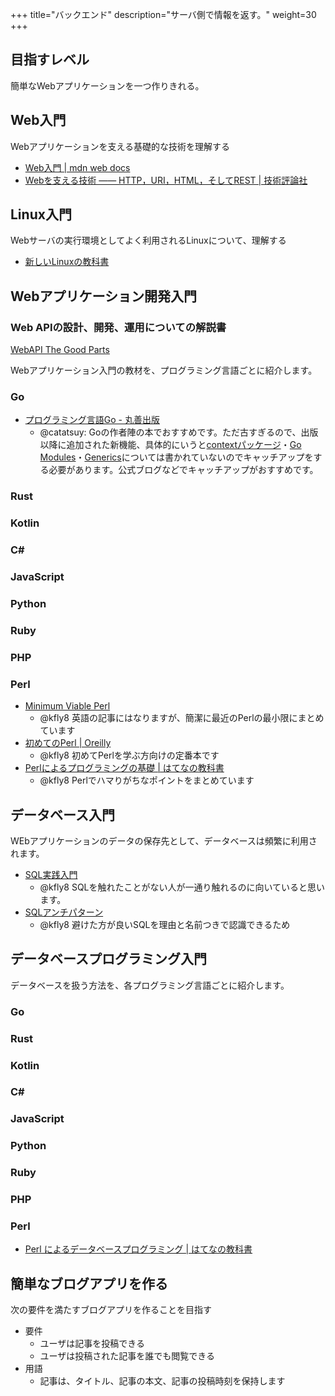 +++
title="バックエンド"
description="サーバ側で情報を返す。"
weight=30
+++

## 目指すレベル

簡単なWebアプリケーションを一つ作りきれる。

## Web入門

Webアプリケーションを支える基礎的な技術を理解する

- [Web入門 | mdn web docs](https://developer.mozilla.org/ja/docs/Learn/Getting_started_with_the_web)
- [Webを支える技術 ―― HTTP，URI，HTML，そしてREST | 技術評論社](https://gihyo.jp/book/2010/978-4-7741-4204-3)

## Linux入門

Webサーバの実行環境としてよく利用されるLinuxについて、理解する

- [新しいLinuxの教科書](https://www.sbcr.jp/product/4797380941/)

## Webアプリケーション開発入門

### Web APIの設計、開発、運用についての解説書
[WebAPI The Good Parts](https://www.oreilly.co.jp/books/9784873116860/)


Webアプリケーション入門の教材を、プログラミング言語ごとに紹介します。

### Go

- [プログラミング言語Go - 丸善出版](https://www.maruzen-publishing.co.jp/item/?book_no=295039)
  - @catatsuy: Goの作者陣の本でおすすめです。ただ古すぎるので、出版以降に追加された新機能、具体的にいうと[contextパッケージ](https://go.dev/blog/context)・[Go Modules](https://go.dev/blog/using-go-modules)・[Generics](https://go.dev/doc/tutorial/generics)については書かれていないのでキャッチアップをする必要があります。公式ブログなどでキャッチアップがおすすめです。

### Rust

### Kotlin

### C#

### JavaScript

### Python

### Ruby

### PHP

### Perl

- [Minimum Viable Perl](https://mvp.kablamo.org/)
  - @kfly8 英語の記事にはなりますが、簡潔に最近のPerlの最小限にまとめています
- [初めてのPerl | Oreilly](https://www.oreilly.co.jp/books/9784873118246/)
  - @kfly8 初めてPerlを学ぶ方向けの定番本です
- [Perlによるプログラミングの基礎 | はてなの教科書](https://github.com/hatena/Hatena-Textbook/blob/master/foundation-of-programming-perl.md)
  - @kfly8 Perlでハマりがちなポイントをまとめています

## データベース入門

WEbアプリケーションのデータの保存先として、データベースは頻繁に利用されます。

- [SQL実践入門](https://gihyo.jp/book/2015/978-4-7741-7301-6)
  - @kfly8 SQLを触れたことがない人が一通り触れるのに向いていると思います。
- [SQLアンチパターン](https://www.oreilly.co.jp/books/9784873115894/)
  - @kfly8 避けた方が良いSQLを理由と名前つきで認識できるため

## データベースプログラミング入門

データベースを扱う方法を、各プログラミング言語ごとに紹介します。

### Go

### Rust

### Kotlin

### C#

### JavaScript

### Python

### Ruby

### PHP

### Perl

- [Perl によるデータベースプログラミング | はてなの教科書](https://github.com/hatena/Hatena-Textbook/blob/master/database-programming-perl.md)


## 簡単なブログアプリを作る

次の要件を満たすブログアプリを作ることを目指す

- 要件
  - ユーザは記事を投稿できる
  - ユーザは投稿された記事を誰でも閲覧できる
- 用語
  - 記事は、タイトル、記事の本文、記事の投稿時刻を保持します
